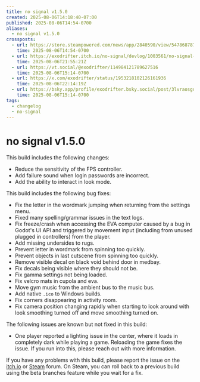 ```yaml
---
title: no signal v1.5.0
created: 2025-08-06T14:18:40-07:00
published: 2025-08-06T14:54-0700
aliases:
  - no signal v1.5.0
crossposts:
  - url: https://store.steampowered.com/news/app/2840590/view/547868787733430573
    time: 2025-08-06T14:54-0700
  - url: https://exodrifter.itch.io/no-signal/devlog/1003561/no-signal-v150
    time: 2025-08-06T21:55:21Z
  - url: https://vt.social/@exodrifter/114984121789627516
    time: 2025-08-06T15:14-0700
  - url: https://x.com/exodrifter/status/1953218102126161936
    time: 2025-08-06T22:14:19Z
  - url: https://bsky.app/profile/exodrifter.bsky.social/post/3lvraosgoqz27
    time: 2025-08-06T15:14-0700
tags:
  - changelog
  - no-signal
---
```


# no signal v1.5.0

This build includes the following changes:
- Reduce the sensitivity of the FPS controller.
- Add failure sound when login passwords are incorrect.
- Add the ability to interact in look mode.

This build includes the following bug fixes:
- Fix the letter in the wordmark jumping when returning from the settings menu.
- Fixed many spelling/grammar issues in the text logs.
- Fix freeze/crash when accessing the EVA computer caused by a bug in Godot's UI API and triggered by movement input (including from unused plugged in controllers) from the player.
- Add missing undersides to rugs.
- Prevent letter in wordmark from spinning too quickly.
- Prevent objects in last cutscene from spinning too quickly.
- Remove visible decal on black void behind door in medbay.
- Fix decals being visible where they should not be.
- Fix gamma settings not being loaded.
- Fix velcro mats in cupola and eva.
- Move gym music from the ambient bus to the music bus.
- Add native `.ico` to Windows builds.
- Fix corners disappearing in activity room.
- Fix camera position changing rapidly when starting to look around with look smoothing turned off and move smoothing turned on.

The following issues are known but not fixed in this build:
- One player reported a lighting issue in the center, where it loads in completely dark while playing a game. Reloading the game fixes the issue. If you run into this, please reach out with more information.

If you have any problems with this build, please report the issue on the [itch.io](https://exodrifter.itch.io/no-signal/community) or [Steam](https://steamcommunity.com/app/2840590/discussions/) forum. On Steam, you can roll back to a previous build using the beta branches feature while you wait for a fix.
